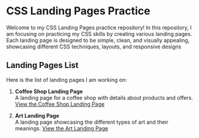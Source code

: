 # CSS Landing Pages Practice

Welcome to my CSS Landing Pages practice repository! In this repository, I am focusing on practicing my CSS skills by creating various landing pages. Each landing page is designed to be simple, clean, and visually appealing, showcasing different CSS techniques, layouts, and responsive designs

## Landing Pages List

Here is the list of landing pages I am working on:

1. **Coffee Shop Landing Page**  
   A landing page for a coffee shop with details about products and offers.
    [View the Coffee Shop Landing Page](https://shreyab31.github.io/css-landing-pages/coffeelanding/index.html)

2. **Art Landing Page**     
   A landing page showcasing the different types of art and their meanings.
   [View the Art Landing Page](https://shreyab31.github.io/css-landing-pages/art-landing/index.html)